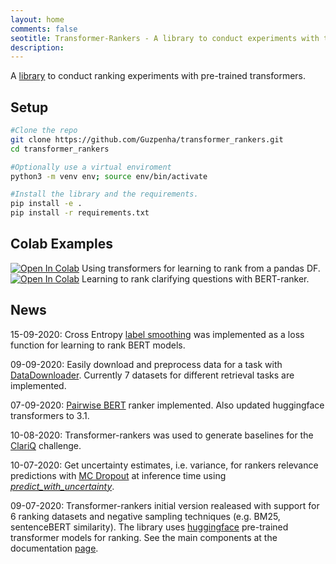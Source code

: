 ```yaml
---
layout: home
comments: false
seotitle: Transformer-Rankers - A library to conduct experiments with transformer-based rankers
description: 
---
```


A [library](https://github.com/Guzpenha/transformer_rankers) to conduct ranking experiments with pre-trained transformers.


## Setup
```bash
#Clone the repo
git clone https://github.com/Guzpenha/transformer_rankers.git
cd transformer_rankers    

#Optionally use a virtual enviroment
python3 -m venv env; source env/bin/activate    

#Install the library and the requirements.
pip install -e .
pip install -r requirements.txt
```

## Colab Examples
[![Open In Colab](https://colab.research.google.com/assets/colab-badge.svg)](https://colab.research.google.com/drive/1h6N7uGMFWS5n5y95bUmxUdgPcVSU0xNu?usp=sharing) Using transformers for learning to rank from a pandas DF.
[![Open In Colab](https://colab.research.google.com/assets/colab-badge.svg)](https://colab.research.google.com/drive/1RHHbh5KQY-QDA7kV7wyHFJ7B_w5RRHzP?usp=sharing) Learning to rank clarifying questions with BERT-ranker.

## News
15-09-2020: Cross Entropy [label smoothing](https://arxiv.org/pdf/1512.00567.pdf) was implemented as a loss function for learning to rank BERT models.

09-09-2020: Easily download and preprocess data for a task with [DataDownloader](https://github.com/Guzpenha/transformer_rankers/blob/master/transformer_rankers/examples/download_task_data.py). Currently 7 datasets for different retrieval tasks are implemented.

07-09-2020: [Pairwise BERT](https://github.com/Guzpenha/transformer_rankers/blob/master/transformer_rankers/models/pairwise_bert.py) ranker implemented. Also updated huggingface transformers to 3.1.

10-08-2020: Transformer-rankers was used to generate baselines for the [ClariQ](https://github.com/aliannejadi/ClariQ) challenge.

10-07-2020: Get uncertainty estimates, i.e. variance, for rankers relevance predictions with [MC Dropout](https://arxiv.org/abs/1506.02142) at inference time using [*predict_with_uncertainty*](https://guzpenha.github.io/transformer-rankers-doc/html/_autosummary/transformer_rankers.trainers.transformer_trainer.TransformerTrainer.html#transformer_rankers.trainers.transformer_trainer.TransformerTrainer.predict_with_uncertainty).

09-07-2020: Transformer-rankers initial version realeased with support for 6 ranking datasets and negative sampling techniques (e.g. BM25, sentenceBERT similarity). The library uses [huggingface](https://huggingface.co/transformers/pretrained_models.html) pre-trained transformer models for ranking. See the main components at the documentation [page](https://guzpenha.github.io/transformer-rankers-doc/html/main-modules.html).

